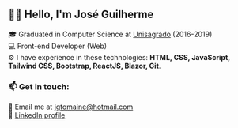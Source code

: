 ## 👋🏻 Hello, I'm José Guilherme

🎓 Graduated in Computer Science at [Unisagrado](https://unisagrado.edu.br/) (2016-2019)</br>
💻 Front-end Developer (Web)</br>
⚙️ I have experience in these technologies: **HTML, CSS, JavaScript, Tailwind CSS, Bootstrap, ReactJS, Blazor, Git**.

### 📫 Get in touch:

📧 Email me at jgtomaine@hotmail.com</br>
🔗 [LinkedIn profile](https://www.linkedin.com/in/josé-guilherme-paro-monteiro-tomaine)

